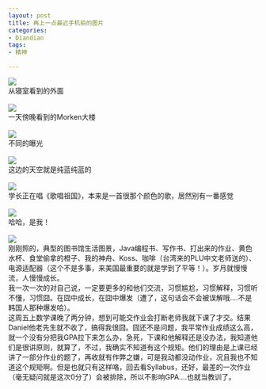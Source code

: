 ```yaml
---
layout: post
title: 再上一点最近手机拍的图片
categories:
- Diandian
tags:
- 精神

---
```

<img src="http://m2.img.srcdd.com/farm5/d/2012/0627/10/754E79FC505FDD56B985B65AB1B006E5_B500_900_500_374.JPEG" />
<br />从寝室看到的外面
<br />
<br />
<img src="http://m2.img.srcdd.com/farm4/d/2012/0627/10/5D348A17173F331B9AA2631CB2D4E245_B500_900_500_374.PNG" />
<br />一天傍晚看到的Morken大楼
<br />
<br />
<img src="http://m1.img.srcdd.com/farm4/d/2012/0627/10/406AFF5ADE014DB4A227C8D7B30AEDA8_B500_900_500_374.PNG" />
<br />不同的曝光
<br />
<br />
<img src="http://m1.img.srcdd.com/farm5/d/2012/0627/10/1BABFB3B6D60EDFD0E6D5ACB16BD3F77_B500_900_500_374.PNG" />
<br />这边的天空就是纯蓝纯蓝的
<br />
<br />
<img src="http://m3.img.srcdd.com/farm5/d/2012/0627/10/E517856721BE644512FA55E6C6EDCDCF_B500_900_500_374.JPEG" />
<br />学长正在唱《歌唱祖国》，本来是一首很那个颜色的歌，居然别有一番感觉
<br />
<br />
<img src="http://m2.img.srcdd.com/farm4/d/2012/0627/10/87A5CE2ECE7118985ED71026DD84A6BC_B500_900_500_374.JPEG" />
<br />哈哈，是我！
<br />
<br />
<img src="http://m1.img.srcdd.com/farm5/d/2012/0627/10/32FCFD04B53D40355CEF7C90240AF620_B500_900_500_374.JPEG" />
<br />刚刚照的，典型的图书馆生活图景，Java编程书、写作书、打出来的作业、黄色水杯、食堂偷拿的橙子、我的神舟、Koss、咖啡（台湾来的PLU中文老师送的）、电源适配器（这个不是多事，来美国最重要的就是学到了平等！）。岁月就慢慢流，人慢慢成长。
<br />我一次一次的对自己说，一定要更多的和他们交流，习惯尴尬，习惯解释，习惯听不懂，习惯囧。在囧中成长，在囧中爆发（遭了，这句话会不会被误解哦....不是韩国人那种爆发哈）。
<br />这周五上数学课晚了两分钟，想到可能交作业会打断老师我就下课了才交。结果Daniel他老先生就不收了，搞得我很囧。囧还不是问题，我平常作业成绩这么高，就一个没有分把我GPA拉下来怎么办，急死，下课和他解释还是没办法，我知道他们是很讲原则，就算了，不过，我确实不知道有这个规矩。他们的理由是上课已经讲了一部分作业的题了，再收就有作弊之嫌，可是我动都没动作业，况且我也不知道这个规矩啊。但是也就只有这样咯，回去看Syllabus，还好，最差的一次作业（毫无疑问就是这次0分了）会被排除，所以不影响GPA....也就当教训了。